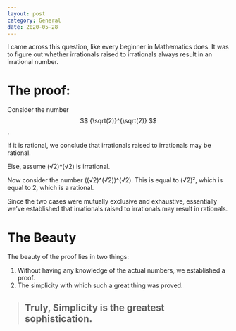 ```yaml
---
layout: post
category: General
date: 2020-05-28
---
```


I came across this question, like every beginner in Mathematics does. It was to figure out whether irrationals raised to irrationals always result in an irrational number.

# The proof:

Consider the number $$ {\sqrt(2)}^{\sqrt(2)} $$.

If it is rational, we conclude that irrationals raised to irrationals may be rational.

Else, assume (√2)^(√2) is irrational.

Now consider the number ((√2)^(√2))^(√2). This is equal to (√2)², which is equal to 2, which is a rational.

Since the two cases were mutually exclusive and exhaustive, essentially we’ve established that irrationals raised to irrationals may result in rationals.

# The Beauty

The beauty of the proof lies in two things:
1. Without having any knowledge of the actual numbers, we established a proof.
2. The simplicity with which such a great thing was proved.

> ## Truly, Simplicity is the greatest sophistication.